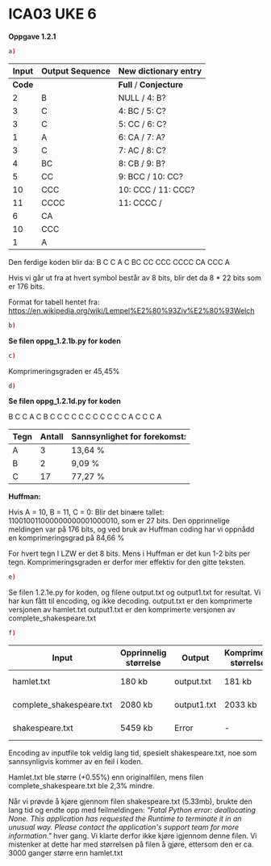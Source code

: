 # ICA03 UKE 6

**Oppgave 1.2.1**
```sh
a)
```

| **Input** | **Output Sequence** | **New dictionary entry** |
| --------- | --------------------| ------------------------ |
| **Code**  |                     | **Full** / **Conjecture**|
| 2 | B | NULL / 4: B? |
| 3 | C | 4: BC / 5: C? |
| 3 | C | 5: CC / 6: C? |
| 1 | A | 6: CA / 7: A? |
| 3 | C | 7: AC / 8: C? |
| 4 | BC | 8: CB / 9: B? |
| 5 | CC | 9: BCC / 10: CC? |
| 10 | CCC | 10: CCC / 11: CCC? |
| 11 | CCCC | 11: CCCC /
| 6 | CA |
| 10 | CCC |
| 1 | A |

Den ferdige koden blir da: B C C A C BC CC CCC CCCC CA CCC A

Hvis vi går ut fra at hvert symbol består av 8 bits, blir det da 8 * 22 bits som er 176 bits.

Format for tabell hentet fra: https://en.wikipedia.org/wiki/Lempel%E2%80%93Ziv%E2%80%93Welch

```sh
b)
```
**Se filen oppg_1.2.1b.py for koden**

```sh
c)
```
Komprimeringsgraden er 45,45%

```sh
d)
```
**Se filen oppg_1.2.1d.py for koden**

B C C A C B C C C C C C C C C C C A C C C A

| Tegn | Antall | Sannsynlighet for forekomst: |
| --- | --- | --- |
| A | 3 | 13,64 % |
| B | 2 | 9,09 % |
| C | 17 | 77,27 % |

**Huffman:**

Hvis A = 10, B = 11, C = 0:
Blir det binære tallet: 110010011000000000001000010, som er 27 bits.
Den opprinnelige meldingen var på 176 bits, og ved bruk av Huffman coding har vi oppnådd en komprimeringsgrad på 84,66 %

For hvert tegn I LZW er det 8 bits. Mens i Huffman er det kun 1-2 bits per tegn. Komprimeringsgraden er derfor mer effektiv for den gitte teksten.

```sh
e)
```
Se filen 1.2.1e.py for koden, og filene output.txt og output1.txt for resultat.
Vi har kun fått til encoding, og ikke decoding.
output.txt er den komprimerte versjonen av hamlet.txt
output1.txt er den komprimerte versjonen av complete_shakespeare.txt

```sh
f)
```
| Input | Opprinnelig størrelse | Output | Komprimert størrelse | Komprimeringsgrad |
| --- | --- | --- | --- | --- |
| hamlet.txt | 180 kb | output.txt | 181 kb | + 0.55%, altså 0.55% større |
| complete_shakespeare.txt | 2080 kb | output1.txt | 2033 kb | 97.7%, altså 2,3% mindre |
| shakespeare.txt | 5459 kb | Error | - | Feilmelding ved forsøk, se under |

Encoding av inputfile tok veldig lang tid, spesielt shakespeare.txt, noe som sannsynligvis kommer av en feil i koden.

Hamlet.txt ble større (+0.55%) enn originalfilen, mens filen complete_shakespeare.txt ble 2,3% mindre.

Når vi prøvde å kjøre gjennom filen shakespeare.txt (5.33mb), brukte den lang tid og endte opp med feilmeldingen:
*"Fatal Python error: deallocating None. This application has requested the Runtime to terminate it in an unusual way.
Please contact the application's support team for more information."* hver gang. Vi klarte derfor ikke kjøre igjennom denne filen.
Vi mistenker at dette har med størrelsen på filen å gjøre, ettersom den er ca. 3000 ganger større enn hamlet.txt
